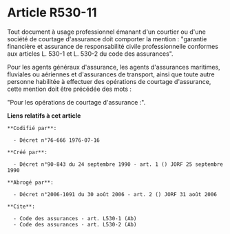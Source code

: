 # Article R530-11

Tout document à usage professionnel émanant d'un courtier ou d'une société de courtage d'assurance doit comporter la
mention : "garantie financière et assurance de responsabilité civile professionnelle conformes aux articles L. 530-1 et L.
530-2 du code des assurances".

Pour les agents généraux d'assurance, les agents d'assurances maritimes, fluviales ou aériennes et d'assurances de transport,
ainsi que toute autre personne habilitée à effectuer des opérations de courtage d'assurance, cette mention doit être précédée
des mots :

"Pour les opérations de courtage d'assurance :".

**Liens relatifs à cet article**

	**Codifié par**:

	  - Décret n°76-666 1976-07-16

	**Créé par**:

	  - Décret n°90-843 du 24 septembre 1990 - art. 1 () JORF 25 septembre 1990

	**Abrogé par**:

	  - Décret n°2006-1091 du 30 août 2006 - art. 2 () JORF 31 août 2006

	**Cite**:

	  - Code des assurances - art. L530-1 (Ab)
	  - Code des assurances - art. L530-2 (Ab)
